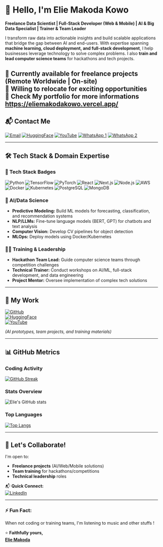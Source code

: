 # 👋 Hello, I'm Elie Makoda Kowo 

**Freelance Data Scientist | Full-Stack Developer (Web & Mobile) | AI & Big Data Specialist | Trainer & Team Leader**

I transform raw data into actionable insights and build scalable applications that bridge the gap between AI and end-users. With expertise spanning **machine learning, cloud deployment, and full-stack development**, I help businesses leverage technology to solve complex problems. I also **train and lead computer science teams** for hackathons and tech projects.

🔹 **Currently available for freelance projects** (Remote Worldwide | On-site)  
🔹 **Willing to relocate** for exciting opportunities  
🔹 **Check My portfolio** for more informations      https://eliemakodakowo.vercel.app/
---

## 📬 Contact Me

[![Email](https://img.shields.io/badge/Gmail-D14836?style=for-the-badge&logo=gmail&logoColor=white)](mailto:eliemakodakowo@gmail.com)
[![HuggingFace](https://img.shields.io/badge/🤗_HuggingFace-FFD21E?style=for-the-badge&logo=huggingface&logoColor=black)](https://huggingface.co/ElieMakodaKowo)
[![YouTube](https://img.shields.io/badge/YouTube-FF0000?style=for-the-badge&logo=youtube&logoColor=white)](https://www.youtube.com/@emakotech)
[![WhatsApp 1](https://img.shields.io/badge/WhatsApp-25D366?style=for-the-badge&logo=whatsapp&logoColor=white)](https://wa.me/237698982479)
[![WhatsApp 2](https://img.shields.io/badge/WhatsApp_(Alt)-25D366?style=for-the-badge&logo=whatsapp&logoColor=white)](https://wa.me/237674349356)

---

## 🛠️ Tech Stack & Domain Expertise

### **🧰 Tech Stack Badges**
![Python](https://img.shields.io/badge/Python-3776AB?style=for-the-badge&logo=python&logoColor=white)
![TensorFlow](https://img.shields.io/badge/TensorFlow-FF6F00?style=for-the-badge&logo=tensorflow&logoColor=white)
![PyTorch](https://img.shields.io/badge/PyTorch-EE4C2C?style=for-the-badge&logo=pytorch&logoColor=white)
![React](https://img.shields.io/badge/React-61DAFB?style=for-the-badge&logo=react&logoColor=black)
![Next.js](https://img.shields.io/badge/Next.js-000000?style=for-the-badge&logo=nextdotjs&logoColor=white)
![Node.js](https://img.shields.io/badge/Node.js-339933?style=for-the-badge&logo=nodedotjs&logoColor=white)
![AWS](https://img.shields.io/badge/AWS-232F3E?style=for-the-badge&logo=amazonaws&logoColor=white)
![Docker](https://img.shields.io/badge/Docker-2496ED?style=for-the-badge&logo=docker&logoColor=white)
![Kubernetes](https://img.shields.io/badge/Kubernetes-326CE5?style=for-the-badge&logo=kubernetes&logoColor=white)
![PostgreSQL](https://img.shields.io/badge/PostgreSQL-4169E1?style=for-the-badge&logo=postgresql&logoColor=white)
![MongoDB](https://img.shields.io/badge/MongoDB-47A248?style=for-the-badge&logo=mongodb&logoColor=white)

### **🤖 AI/Data Science**
- **Predictive Modeling:** Build ML models for forecasting, classification, and recommendation systems  
- **NLP/LLMs:** Fine-tune language models (BERT, GPT) for chatbots and text analysis  
- **Computer Vision:** Develop CV pipelines for object detection  
- **MLOps:** Deploy models using Docker/Kubernetes  

### **👨‍🏫 Training & Leadership**
- **Hackathon Team Lead:** Guide computer science teams through competition challenges  
- **Technical Trainer:** Conduct workshops on AI/ML, full-stack development, and data engineering  
- **Project Mentor:** Oversee implementation of complex tech solutions  

---

## 🚀 My Work  
[![GitHub](https://img.shields.io/badge/GitHub-181717?style=for-the-badge&logo=github)](https://github.com/eliemakoda)  
[![HuggingFace](https://img.shields.io/badge/🤗_Hub-FFD21E?style=for-the-badge&logo=huggingface&logoColor=black)](https://huggingface.co/ElieMakodaKowo)  
[![YouTube](https://img.shields.io/badge/YouTube_Tutorials-FF0000?style=for-the-badge&logo=youtube)](https://www.youtube.com/@emakotech)  

*(AI prototypes, team projects, and training materials)*  

---

## 📊 GitHub Metrics  

### **Coding Activity**
[![GitHub Streak](https://streak-stats.demolab.com?user=eliemakoda&theme=radical&date_format=j%20M%5B%20Y%5D)](https://git.io/streak-stats)

### **Stats Overview**
![Elie's GitHub stats](https://github-readme-stats.vercel.app/api?username=eliemakoda&show_icons=true&theme=radical)

### **Top Languages**
[![Top Langs](https://github-readme-stats.vercel.app/api/top-langs/?username=eliemakoda&layout=compact&theme=radical&hide=html,css)](https://github.com/eliemakoda/github-readme-stats)

---

## 🌟 Let's Collaborate!  
I'm open to:  
- **Freelance projects** (AI/Web/Mobile solutions)  
- **Team training** for hackathons/competitions  
- **Technical leadership** roles  

📬 **Quick Connect:**  
[![LinkedIn](https://img.shields.io/badge/LinkedIn-0077B5?style=for-the-badge&logo=linkedin)](www.linkedin.com/in/elie-makoda-kowo-41293a292)  

---

### ⚡ Fun Fact:  
When not coding or training teams, I'm listening to music and other stuffs !  

⭐ **Faithfully yours,**  
[**Elie Makoda**](https://github.com/eliemakoda)
